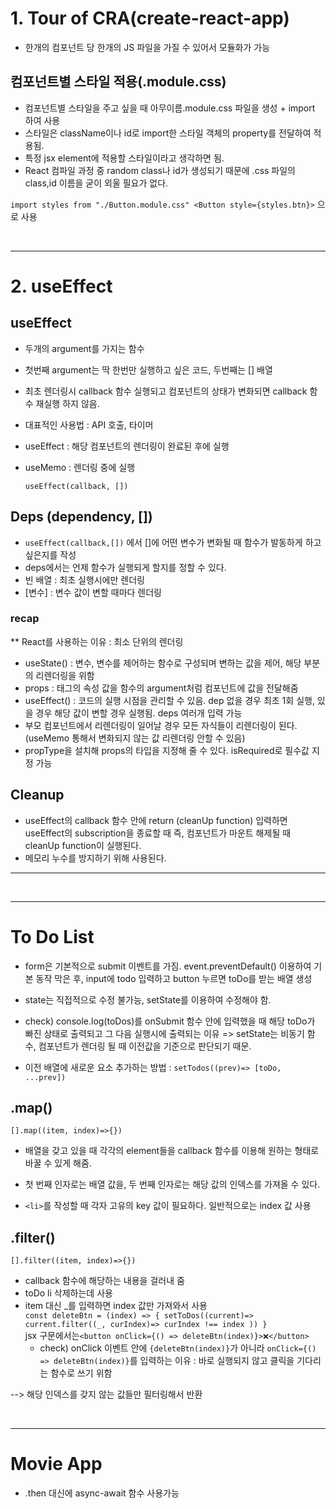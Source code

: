 # 1. Tour of CRA(create-react-app)

- 한개의 컴포넌트 당 한개의 JS 파일을 가질 수 있어서 모듈화가 가능

## 컴포넌트별 스타일 적용(.module.css)

- 컴포넌트별 스타일을 주고 싶을 때 아무이름.module.css 파일을 생성 + import 하여 사용
- 스타일은 className이나 id로 import한 스타일 객체의 property를 전달하여 적용됨.
- 특정 jsx element에 적용할 스타일이라고 생각하면 됨.
- React 컴파일 과정 중 random class나 id가 생성되기 때문에 .css 파일의 class,id 이름을 굳이 외울 필요가 없다.

`import styles from "./Button.module.css" <Button style={styles.btn}>`
으로 사용

<br />

---

# 2. useEffect

## useEffect

- 두개의 argument를 가지는 함수
- 첫번째 argument는 딱 한번만 실행하고 싶은 코드, 두번째는 [] 배열
- 최초 렌더링시 callback 함수 실행되고 컴포넌트의 상태가 변화되면 callback 함수 재실행 하지 않음.
- 대표적인 사용법 : API 호출, 타이머
- useEffect : 해당 컴포넌트의 렌더링이 완료된 후에 실행
- useMemo : 렌더링 중에 실행

  `useEffect(callback, [])`

## Deps (dependency, [])

- `useEffect(callback,[])` 에서 []에 어떤 변수가 변화될 때 함수가 발동하게 하고 싶은지를 작성
- deps에서는 언제 함수가 실행되게 할지를 정할 수 있다.
- 빈 배열 : 최초 실행시에만 렌더링
- [변수] : 변수 값이 변할 때마다 렌더링

### recap

\*\* React를 사용하는 이유 : 최소 단위의 렌더링

- useState() : 변수, 변수를 제어하는 함수로 구성되며 변하는 값을 제어, 해당 부분의 리렌더링을 위함
- props : 태그의 속성 값을 함수의 argument처럼 컴포넌트에 값을 전달해줌
- useEffect() : 코드의 실행 시점을 관리할 수 있음. dep 없을 경우 최초 1회 실행, 있을 경우 해당 값이 변할 경우 실행됨. deps 여러개 입력 가능
- 부모 컴포넌트에서 리렌더링이 일어날 경우 모든 자식들이 리렌더링이 된다. (useMemo 통해서 변화되지 않는 값 리렌더링 안할 수 있음)
- propType을 설치해 props의 타입을 지정해 줄 수 있다. isRequired로 필수값 지정 가능

## Cleanup

- useEffect의 callback 함수 안에 return (cleanUp function) 입력하면 useEffect의 subscription을 종료할 때 즉, 컴포넌트가 마운트 해제될 때 cleanUp function이 실행된다.
- 메모리 누수를 방지하기 위해 사용된다.

---

<br />

---

# To Do List

- form은 기본적으로 submit 이벤트를 가짐. event.preventDefault() 이용하여 기본 동작 막은 후, input에 todo 입력하고 button 누르면 toDo를 받는 배열 생성
- state는 직접적으로 수정 불가능, setState를 이용하여 수정해야 함.
- check) console.log(toDos)를 onSubmit 함수 안에 입력했을 때 해당 toDo가 빠진 상태로 출력되고 그 다음 실행시에 출력되는 이유
  => setState는 비동기 함수, 컴포넌트가 렌더링 될 때 이전값을 기준으로 판단되기 때문.

- 이전 배열에 새로운 요소 추가하는 방법 : `setTodos((prev)=> [toDo, ...prev])`

## .map()

`[].map((item, index)=>{})`

- 배열을 갖고 있을 때 각각의 element들을 callback 함수를 이용해 원하는 형태로 바꿀 수 있게 해줌.
- 첫 번째 인자로는 배열 값을, 두 번째 인자로는 해당 값의 인덱스를 가져올 수 있다.

- `<li>`를 작성할 때 각자 고유의 key 값이 필요하다. 일반적으로는 index 값 사용

## .filter()

`[].filter((item, index)=>{})`

- callback 함수에 해당하는 내용을 걸러내 줌
- toDo li 삭제하는데 사용
- item 대신 _를 입력하면 index 값만 가져와서 사용
  <br/>
  `const deleteBtn = (index) => { setToDos((current)=> current.filter((_, curIndex)=> curIndex !== index )) }`<br /> jsx 구문에서는`<button onClick={() => deleteBtn(index)}>❌</button>`
  <br/>
  - check) onClick 이벤트 안에 `{deleteBtn(index)}`가 아니라 `onClick={() => deleteBtn(index)}`를 입력하는 이유 : 바로 실행되지 않고 클릭을 기다리는 함수로 쓰기 위함

--> 해당 인덱스를 갖지 않는 값들만 필터링해서 반환

<br/>

---

# Movie App

- .then 대신에 async-await 함수 사용가능
